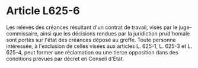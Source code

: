 # Article L625-6

Les relevés des créances résultant d'un contrat de travail, visés par le juge-commissaire, ainsi que les décisions rendues par la juridiction prud'homale sont portés sur l'état des créances déposé au greffe. Toute personne intéressée, à l'exclusion de celles visées aux articles L. 625-1, L. 625-3 et L. 625-4, peut former une réclamation ou une tierce opposition dans des conditions prévues par décret en Conseil d'Etat.